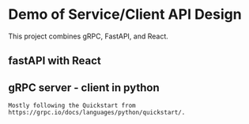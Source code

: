 # Demo of Service/Client API Design
This project combines gRPC, FastAPI, and React.

## fastAPI with React

## gRPC server - client in python
    Mostly following the Quickstart from https://grpc.io/docs/languages/python/quickstart/.